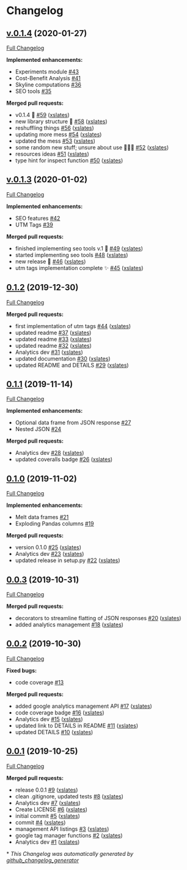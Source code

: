 # Changelog

## [v.0.1.4](https://github.com/xslates/analytics/tree/v.0.1.4) (2020-01-27)

[Full Changelog](https://github.com/xslates/analytics/compare/v.0.1.3...v.0.1.4)

**Implemented enhancements:**

- Experiments module [\#43](https://github.com/xslates/analytics/issues/43)
- Cost-Benefit Analysis [\#41](https://github.com/xslates/analytics/issues/41)
- Skyline computations [\#36](https://github.com/xslates/analytics/issues/36)
- SEO tools [\#35](https://github.com/xslates/analytics/issues/35)

**Merged pull requests:**

- v0.1.4 🥐 [\#59](https://github.com/xslates/analytics/pull/59) ([xslates](https://github.com/xslates))
- new library structure 🍫 [\#58](https://github.com/xslates/analytics/pull/58) ([xslates](https://github.com/xslates))
- reshuffling things [\#56](https://github.com/xslates/analytics/pull/56) ([xslates](https://github.com/xslates))
- updating more mess [\#54](https://github.com/xslates/analytics/pull/54) ([xslates](https://github.com/xslates))
- updated the mess [\#53](https://github.com/xslates/analytics/pull/53) ([xslates](https://github.com/xslates))
- some random new stuff; unsure about use 🤷🏽‍♂️ [\#52](https://github.com/xslates/analytics/pull/52) ([xslates](https://github.com/xslates))
- resources ideas [\#51](https://github.com/xslates/analytics/pull/51) ([xslates](https://github.com/xslates))
- type hint for inspect function [\#50](https://github.com/xslates/analytics/pull/50) ([xslates](https://github.com/xslates))

## [v.0.1.3](https://github.com/xslates/analytics/tree/v.0.1.3) (2020-01-02)

[Full Changelog](https://github.com/xslates/analytics/compare/0.1.2...v.0.1.3)

**Implemented enhancements:**

- SEO features [\#42](https://github.com/xslates/analytics/issues/42)
- UTM Tags [\#39](https://github.com/xslates/analytics/issues/39)

**Merged pull requests:**

- finished implementing seo tools v.1 🍻 [\#49](https://github.com/xslates/analytics/pull/49) ([xslates](https://github.com/xslates))
- started implementing seo tools [\#48](https://github.com/xslates/analytics/pull/48) ([xslates](https://github.com/xslates))
- new release 🍰 [\#46](https://github.com/xslates/analytics/pull/46) ([xslates](https://github.com/xslates))
- utm tags implementation complete ✨ [\#45](https://github.com/xslates/analytics/pull/45) ([xslates](https://github.com/xslates))

## [0.1.2](https://github.com/xslates/analytics/tree/0.1.2) (2019-12-30)

[Full Changelog](https://github.com/xslates/analytics/compare/0.1.1...0.1.2)

**Merged pull requests:**

- first implementation of utm tags [\#44](https://github.com/xslates/analytics/pull/44) ([xslates](https://github.com/xslates))
- updated readme [\#37](https://github.com/xslates/analytics/pull/37) ([xslates](https://github.com/xslates))
- updated readme [\#33](https://github.com/xslates/analytics/pull/33) ([xslates](https://github.com/xslates))
- updated readme [\#32](https://github.com/xslates/analytics/pull/32) ([xslates](https://github.com/xslates))
- Analytics dev [\#31](https://github.com/xslates/analytics/pull/31) ([xslates](https://github.com/xslates))
- updated documentation [\#30](https://github.com/xslates/analytics/pull/30) ([xslates](https://github.com/xslates))
- updated README and DETAILS [\#29](https://github.com/xslates/analytics/pull/29) ([xslates](https://github.com/xslates))

## [0.1.1](https://github.com/xslates/analytics/tree/0.1.1) (2019-11-14)

[Full Changelog](https://github.com/xslates/analytics/compare/0.1.0...0.1.1)

**Implemented enhancements:**

- Optional data frame from JSON response [\#27](https://github.com/xslates/analytics/issues/27)
- Nested JSON [\#24](https://github.com/xslates/analytics/issues/24)

**Merged pull requests:**

- Analytics dev [\#28](https://github.com/xslates/analytics/pull/28) ([xslates](https://github.com/xslates))
- updated coveralls badge [\#26](https://github.com/xslates/analytics/pull/26) ([xslates](https://github.com/xslates))

## [0.1.0](https://github.com/xslates/analytics/tree/0.1.0) (2019-11-02)

[Full Changelog](https://github.com/xslates/analytics/compare/0.0.3...0.1.0)

**Implemented enhancements:**

- Melt data frames [\#21](https://github.com/xslates/analytics/issues/21)
- Exploding Pandas columns [\#19](https://github.com/xslates/analytics/issues/19)

**Merged pull requests:**

- version 0.1.0 [\#25](https://github.com/xslates/analytics/pull/25) ([xslates](https://github.com/xslates))
- Analytics dev [\#23](https://github.com/xslates/analytics/pull/23) ([xslates](https://github.com/xslates))
- updated release in setup.py [\#22](https://github.com/xslates/analytics/pull/22) ([xslates](https://github.com/xslates))

## [0.0.3](https://github.com/xslates/analytics/tree/0.0.3) (2019-10-31)

[Full Changelog](https://github.com/xslates/analytics/compare/0.0.2...0.0.3)

**Merged pull requests:**

- decorators to streamline flatting of JSON responses [\#20](https://github.com/xslates/analytics/pull/20) ([xslates](https://github.com/xslates))
- added analytics management [\#18](https://github.com/xslates/analytics/pull/18) ([xslates](https://github.com/xslates))

## [0.0.2](https://github.com/xslates/analytics/tree/0.0.2) (2019-10-30)

[Full Changelog](https://github.com/xslates/analytics/compare/0.0.1...0.0.2)

**Fixed bugs:**

- code coverage [\#13](https://github.com/xslates/analytics/issues/13)

**Merged pull requests:**

- added google analytics management API [\#17](https://github.com/xslates/analytics/pull/17) ([xslates](https://github.com/xslates))
- code coverage badge [\#16](https://github.com/xslates/analytics/pull/16) ([xslates](https://github.com/xslates))
- Analytics dev [\#15](https://github.com/xslates/analytics/pull/15) ([xslates](https://github.com/xslates))
- updated link to DETAILS in README [\#11](https://github.com/xslates/analytics/pull/11) ([xslates](https://github.com/xslates))
- updated DETAILS [\#10](https://github.com/xslates/analytics/pull/10) ([xslates](https://github.com/xslates))

## [0.0.1](https://github.com/xslates/analytics/tree/0.0.1) (2019-10-25)

[Full Changelog](https://github.com/xslates/analytics/compare/adee80373d4d131c861c8f0ef4d714d7e0ab53ca...0.0.1)

**Merged pull requests:**

- release 0.0.1 [\#9](https://github.com/xslates/analytics/pull/9) ([xslates](https://github.com/xslates))
- clean .gitignore, updated tests [\#8](https://github.com/xslates/analytics/pull/8) ([xslates](https://github.com/xslates))
- Analytics dev [\#7](https://github.com/xslates/analytics/pull/7) ([xslates](https://github.com/xslates))
- Create LICENSE [\#6](https://github.com/xslates/analytics/pull/6) ([xslates](https://github.com/xslates))
- initial commit [\#5](https://github.com/xslates/analytics/pull/5) ([xslates](https://github.com/xslates))
- commit [\#4](https://github.com/xslates/analytics/pull/4) ([xslates](https://github.com/xslates))
- management API listings [\#3](https://github.com/xslates/analytics/pull/3) ([xslates](https://github.com/xslates))
- google tag manager functions [\#2](https://github.com/xslates/analytics/pull/2) ([xslates](https://github.com/xslates))
- Analytics dev [\#1](https://github.com/xslates/analytics/pull/1) ([xslates](https://github.com/xslates))



\* *This Changelog was automatically generated by [github_changelog_generator](https://github.com/github-changelog-generator/github-changelog-generator)*
